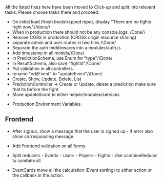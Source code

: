 
All the listed fixes here have been moved to Click-up and split into relevant tasks. Please choose tasks there and proceed.

- On initial load (fresh bootstrapped repo), display "There are no fights right now."//done//
- When in production there should not be any console.logs. \/Done/\
- Remove CORS in production (CROSS origin resource sharing)
- separate admin and user routes in two files./\Done\/
- Separate the auth middlewares into a modules/auth.js
- Add timestamp in all models/\Done\/
- In PredictionSchema, use Enum for "type"/\Done\/
- In ResultSchema, also save "fightId"/\Done\/
- Put validation in all controllers.
- rename "editEvent" to "updateEvent"/\Done\/
- Create, Show, Update, Delete, List
- PredictionController -> Create or Update, delete a prediction make sure that its before the fight
- Move updateScore to either helper/modules/services

* Production Environment Variables.

## Frontend

- After signup, show a message that the user is signed up - if error also show corresponding message.
- Add Frontend validation on all forms

- Split reducers - Events - Users - Players - Fights - Use combineReducer to combine all

- EventCards move all the calculation (Event sorting) to either action or the callback in the action.
